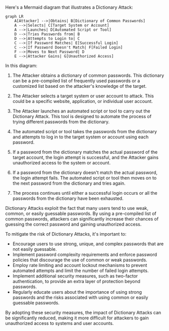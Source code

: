 Here's a Mermaid diagram that illustrates a Dictionary Attack:

```mermaid
graph LR
    A[Attacker] -->|Obtains| B[Dictionary of Common Passwords]
    A -->|Selects| C[Target System or Account]
    A -->|Launches| D[Automated Script or Tool]
    D -->|Tries Passwords from| B
    D -->|Attempts to Login to| C
    C -->|If Password Matches| E[Successful Login]
    C -->|If Password Doesn't Match| F[Failed Login]
    F -->|Moves to Next Password| D
    E -->|Attacker Gains| G[Unauthorized Access]
```

In this diagram:

1. The Attacker obtains a dictionary of common passwords. This dictionary can be a pre-compiled list of frequently used passwords or a customized list based on the attacker's knowledge of the target.

2. The Attacker selects a target system or user account to attack. This could be a specific website, application, or individual user account.

3. The Attacker launches an automated script or tool to carry out the Dictionary Attack. This tool is designed to automate the process of trying different passwords from the dictionary.

4. The automated script or tool takes the passwords from the dictionary and attempts to log in to the target system or account using each password.

5. If a password from the dictionary matches the actual password of the target account, the login attempt is successful, and the Attacker gains unauthorized access to the system or account.

6. If a password from the dictionary doesn't match the actual password, the login attempt fails. The automated script or tool then moves on to the next password from the dictionary and tries again.

7. The process continues until either a successful login occurs or all the passwords from the dictionary have been exhausted.

Dictionary Attacks exploit the fact that many users tend to use weak, common, or easily guessable passwords. By using a pre-compiled list of common passwords, attackers can significantly increase their chances of guessing the correct password and gaining unauthorized access.

To mitigate the risk of Dictionary Attacks, it's important to:

- Encourage users to use strong, unique, and complex passwords that are not easily guessable.
- Implement password complexity requirements and enforce password policies that discourage the use of common or weak passwords.
- Employ rate limiting and account lockout mechanisms to prevent automated attempts and limit the number of failed login attempts.
- Implement additional security measures, such as two-factor authentication, to provide an extra layer of protection beyond passwords.
- Regularly educate users about the importance of using strong passwords and the risks associated with using common or easily guessable passwords.

By adopting these security measures, the impact of Dictionary Attacks can be significantly reduced, making it more difficult for attackers to gain unauthorized access to systems and user accounts.
